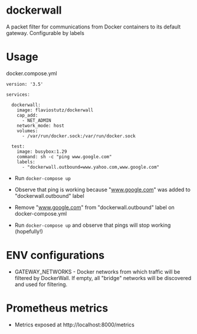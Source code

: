# dockerwall
A packet filter for communications from Docker containers to its default gateway.  Configurable by labels

# Usage

docker.compose.yml
```
version: '3.5'

services:

  dockerwall:
    image: flaviostutz/dockerwall
    cap_add:
      - NET_ADMIN
    network_mode: host
    volumes:
      - /var/run/docker.sock:/var/run/docker.sock

  test:
    image: busybox:1.29
    command: sh -c "ping www.google.com"
    labels:
      - "dockerwall.outbound=www.yahoo.com,www.google.com"
```

* Run ```docker-compose up```

* Observe that ping is working because "www.google.com" was added to "dockerwall.outbound" label

* Remove "www.google.com" from "dockerwall.outbound" label on docker-compose.yml

* Run ```docker-compose up``` and observe that pings will stop working (hopefully!)

# ENV configurations
  * GATEWAY_NETWORKS - Docker networks from which traffic will be filtered by DockerWall. If empty, all "bridge" networks will be discovered and used for filtering.

# Prometheus metrics

   * Metrics exposed at http://localhost:8000/metrics
